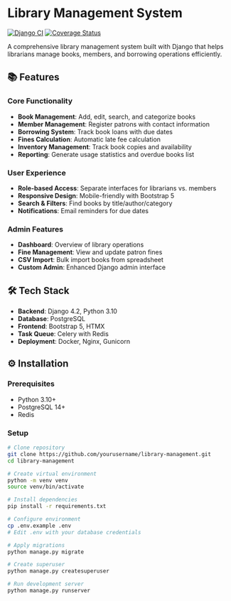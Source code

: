 # Library Management System

[![Django CI](https://github.com/yourusername/library-management/actions/workflows/django.yml/badge.svg)](https://github.com/yourusername/library-management/actions/workflows/django.yml)
[![Coverage Status](https://coveralls.io/repos/github/yourusername/library-management/badge.svg?branch=main)](https://coveralls.io/github/yourusername/library-management?branch=main)

A comprehensive library management system built with Django that helps librarians manage books, members, and borrowing operations efficiently.

## 📚 Features

### Core Functionality
- **Book Management**: Add, edit, search, and categorize books
- **Member Management**: Register patrons with contact information
- **Borrowing System**: Track book loans with due dates
- **Fines Calculation**: Automatic late fee calculation
- **Inventory Management**: Track book copies and availability
- **Reporting**: Generate usage statistics and overdue books list

### User Experience
- **Role-based Access**: Separate interfaces for librarians vs. members
- **Responsive Design**: Mobile-friendly with Bootstrap 5
- **Search & Filters**: Find books by title/author/category
- **Notifications**: Email reminders for due dates

### Admin Features
- **Dashboard**: Overview of library operations
- **Fine Management**: View and update patron fines
- **CSV Import**: Bulk import books from spreadsheet
- **Custom Admin**: Enhanced Django admin interface

## 🛠️ Tech Stack
- **Backend**: Django 4.2, Python 3.10
- **Database**: PostgreSQL
- **Frontend**: Bootstrap 5, HTMX
- **Task Queue**: Celery with Redis
- **Deployment**: Docker, Nginx, Gunicorn

## ⚙️ Installation

### Prerequisites
- Python 3.10+
- PostgreSQL 14+
- Redis

### Setup
```bash
# Clone repository
git clone https://github.com/yourusername/library-management.git
cd library-management

# Create virtual environment
python -m venv venv
source venv/bin/activate

# Install dependencies
pip install -r requirements.txt

# Configure environment
cp .env.example .env
# Edit .env with your database credentials

# Apply migrations
python manage.py migrate

# Create superuser
python manage.py createsuperuser

# Run development server
python manage.py runserver
